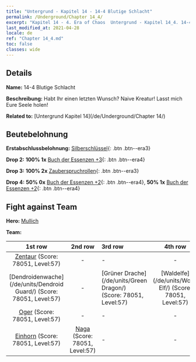 ```yaml
---
title: "Untergrund - Kapitel 14 - 14-4 Blutige Schlacht"
permalink: /Underground/Chapter 14_4/
excerpt: "Kapitel 14 - 4. Era of Chaos  Untergrund - Kapitel 14_4. 14-4 Blutige Schlacht"
last_modified_at: 2021-04-28
locale: de
ref: "Chapter 14_4.md"
toc: false
classes: wide
---
```


## Details

 **Name:** 14-4 Blutige Schlacht

 **Beschreibung:** Habt Ihr einen letzten Wunsch? Naive Kreatur! Lasst mich Eure Seele holen!

 **Related to:** [Untergrund Kapitel 14](/de/Underground/Chapter 14/)

## Beutebelohnung

 **Erstabschlussbelohnung:** [Silberschlüssel](/ItemsDE/con_693/){: .btn .btn--era3}

 **Drop 2:** **100% 1x** [Buch der Essenzen +3](/ItemsDE/mat_60/){: .btn .btn--era4}

 **Drop 3:** **100% 2x** [Zauberspruchrollen](/ItemsDE/con_694/){: .btn .btn--era3}

 **Drop 4:** **50% 0x** [Buch der Essenzen +2](/ItemsDE/mat_53/){: .btn .btn--era4}, **50% 1x** [Buch der Essenzen +2](/ItemsDE/mat_53/){: .btn .btn--era4}


## Fight against Team
 **Hero:** [Mullich](/de/heroes/Mullich/)

 **Team:**


  | 1st row | 2nd row | 3rd row | 4th row |
  |:----:|:----:|:----|:----:|
  | [Zentaur](/de/units/Centaur/) (Score: 78051, Level:57)  | - | - | - |
  | [Dendroidenwache](/de/units/Dendroid Guard/) (Score: 78051, Level:57)  | - | [Grüner Drache](/de/units/Green Dragon/) (Score: 78051, Level:57)  | [Waldelfe](/de/units/Wood Elf/) (Score: 78051, Level:57)  |
  | [Oger](/de/units/Ogre/) (Score: 78051, Level:57)  | - | - | - |
  | [Einhorn](/de/units/Unicorn/) (Score: 78051, Level:57)  | [Naga](/de/units/Naga/) (Score: 78051, Level:57)  | - | - |


